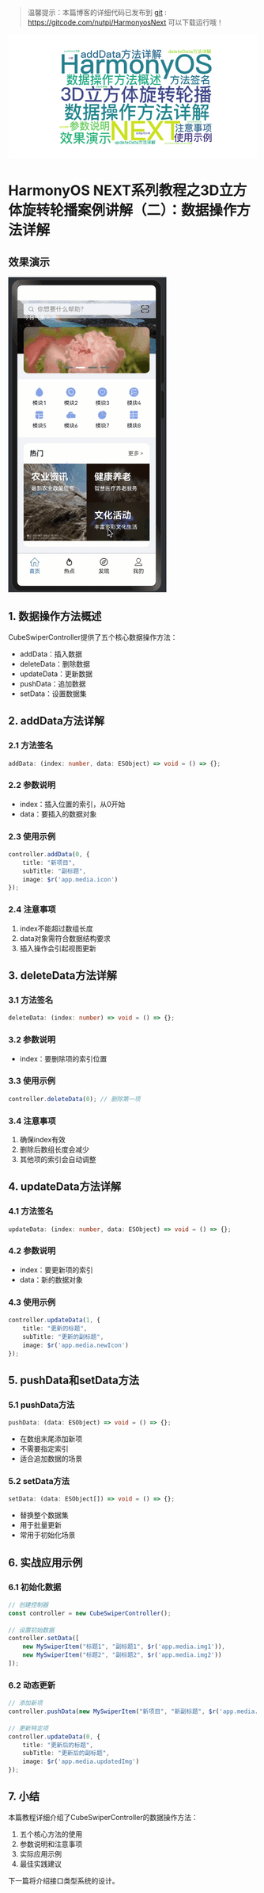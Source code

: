 > 温馨提示：本篇博客的详细代码已发布到 [git](https://gitcode.com/nutpi/HarmonyosNext) : https://gitcode.com/nutpi/HarmonyosNext 可以下载运行哦！

![](../images/img_1b178605.png)

# HarmonyOS NEXT系列教程之3D立方体旋转轮播案例讲解（二）：数据操作方法详解
## 效果演示

![](../images/img_bd851d39.png)

## 1. 数据操作方法概述

CubeSwiperController提供了五个核心数据操作方法：
- addData：插入数据
- deleteData：删除数据
- updateData：更新数据
- pushData：追加数据
- setData：设置数据集

## 2. addData方法详解

### 2.1 方法签名
```typescript
addData: (index: number, data: ESObject) => void = () => {};
```

### 2.2 参数说明
- index：插入位置的索引，从0开始
- data：要插入的数据对象

### 2.3 使用示例
```typescript
controller.addData(0, {
    title: "新项目",
    subTitle: "副标题",
    image: $r('app.media.icon')
});
```

### 2.4 注意事项
1. index不能超过数组长度
2. data对象需符合数据结构要求
3. 插入操作会引起视图更新

## 3. deleteData方法详解

### 3.1 方法签名
```typescript
deleteData: (index: number) => void = () => {};
```

### 3.2 参数说明
- index：要删除项的索引位置

### 3.3 使用示例
```typescript
controller.deleteData(0); // 删除第一项
```

### 3.4 注意事项
1. 确保index有效
2. 删除后数组长度会减少
3. 其他项的索引会自动调整

## 4. updateData方法详解

### 4.1 方法签名
```typescript
updateData: (index: number, data: ESObject) => void = () => {};
```

### 4.2 参数说明
- index：要更新项的索引
- data：新的数据对象

### 4.3 使用示例
```typescript
controller.updateData(1, {
    title: "更新的标题",
    subTitle: "更新的副标题",
    image: $r('app.media.newIcon')
});
```

## 5. pushData和setData方法

### 5.1 pushData方法
```typescript
pushData: (data: ESObject) => void = () => {};
```
- 在数组末尾添加新项
- 不需要指定索引
- 适合追加数据的场景

### 5.2 setData方法
```typescript
setData: (data: ESObject[]) => void = () => {};
```
- 替换整个数据集
- 用于批量更新
- 常用于初始化场景

## 6. 实战应用示例

### 6.1 初始化数据
```typescript
// 创建控制器
const controller = new CubeSwiperController();

// 设置初始数据
controller.setData([
    new MySwiperItem("标题1", "副标题1", $r('app.media.img1')),
    new MySwiperItem("标题2", "副标题2", $r('app.media.img2'))
]);
```

### 6.2 动态更新
```typescript
// 添加新项
controller.pushData(new MySwiperItem("新项目", "新副标题", $r('app.media.newImg')));

// 更新特定项
controller.updateData(0, {
    title: "更新后的标题",
    subTitle: "更新后的副标题",
    image: $r('app.media.updatedImg')
});
```

## 7. 小结

本篇教程详细介绍了CubeSwiperController的数据操作方法：
1. 五个核心方法的使用
2. 参数说明和注意事项
3. 实际应用示例
4. 最佳实践建议

下一篇将介绍接口类型系统的设计。
